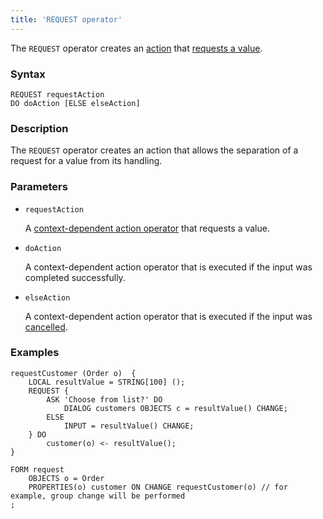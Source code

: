 ```yaml
---
title: 'REQUEST operator'
---
```


The `REQUEST` operator creates an [action](Actions.md) that [requests a value](Value_request_REQUEST.md).

### Syntax

```
REQUEST requestAction 
DO doAction [ELSE elseAction]
```

### Description

The `REQUEST` operator creates an action that allows the separation of a request for a value from its handling.

### Parameters

- `requestAction`

    A [context-dependent action operator](Action_operators.md#contextdependent) that requests a value.

- `doAction`

    A context-dependent action operator that is executed if the input was completed successfully.

- `elseAction`

    A context-dependent action operator that is executed if the input was [cancelled](Value_input.md#result).

### Examples

```lsf
requestCustomer (Order o)  {
    LOCAL resultValue = STRING[100] ();
    REQUEST {
        ASK 'Choose from list?' DO
            DIALOG customers OBJECTS c = resultValue() CHANGE;
        ELSE
            INPUT = resultValue() CHANGE;
    } DO
        customer(o) <- resultValue();
}

FORM request
    OBJECTS o = Order
    PROPERTIES(o) customer ON CHANGE requestCustomer(o) // for example, group change will be performed
;
```
